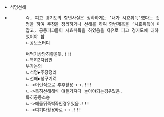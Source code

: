 - 석명선해
- 
    <pre>
        즉, 피고 경기도의 항변사실은 정확하게는 ‘내가 시효취득’했다는 것이지만 이런 경우 석
        명을 하여 주장을 정리하거나 선해를 하여 항변제목을 ‘시효취득에 따른 소유권 상실’로 
        잡고, 공동피고들이 시효취득을 하였음을 이유로 피고 경기도에 대하여도 청구기각을 했
        었어야 함
        ㄴ공보스터디

        써먹기상당히좋을듯.!!!
        ㄴ특히2차답안
        부가논의
        ㄴ석명▶주장정리
        ㄴ선해▶청구기각
        ㄴ->이런식으로 추후활용ㄱㄱ.!!!
        ㄴ->특히선해해석 얘들가져다 놀아야되는경우있음.
        특히공동소송 
        ㄴ->애들뒤죽박죽인경우있음.!!!
        ㄴ->여기다활용바로ㄱㄱ.!!!

    </pre>
